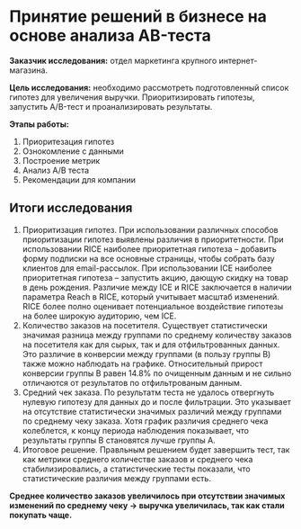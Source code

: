 # Принятие решений в бизнесе на основе анализа AB-теста

**Заказчик исследования:** отдел маркетинга крупного интернет-магазина.

**Цель исследования:** необходимо рассмотреть подготовленный список гипотез для увеличения выручки. Приоритизировать гипотезы, запустить A/B-тест и проанализировать результаты.

**Этапы работы:**

1. Приоритезация гипотез
2. Ознокомление с данными
3. Построение метрик
4. Анализ А/В теста
5. Рекомендации для компании

## Итоги исследования

1. Приоритизация гипотез. При использовании различных способов приоритизации гипотез выявлены различия в приоритетности. При использовании RICE наиболее приоритетная гипотеза – добавить форму подписки на все основные страницы, чтобы собрать базу клиентов для email-рассылок. При использовании ICE наиболее приоритетная гипотеза – запустить акцию, дающую скидку на товар в день рождения. Различие между ICE и RICE заключается в наличии параметра Reach в RICE, который учитывает масштаб изменений. RICE более полно оценивает потенциальное воздействие гипотезы на более широкую аудиторию, чем ICE.
2. Количество заказов на посетителя. Существует статистически значимая разница между группами по среднему количеству заказов на посетителя как для сырых, так и для отфильтрованных данных. Это различие в конверсии между группами (в пользу группы В) также можно наблюдать на графике. Относительный прирост конверсии группы B равен 14.8% по очищенным данным и не сильно отличаются от результатов по отфильтрованым данным.
3. Средний чек заказа. По результатм теста не удалось отвергнуть нулевую гипотезу для данных до и после фильтрации. Это указывает на отсутствие статистически значимых различий между группами по среднему чеку заказа. Хотя график различия среднего чека колеблется, к концу периода наблюдения показывает, что результаты группы B становятся лучше группы A.
4. Итоговое решение. Правльным решением будет завершить тест, так как метрики среднего количестве заказов и среднего чека стабилизировались, а статистические тесты показали, что статистические различия между группами есть.

**Среднее количество заказов увеличилось при отсутствии значимых изменений по среднему чеку -> выручка увеличилась, так как стали покупать чаще.**
